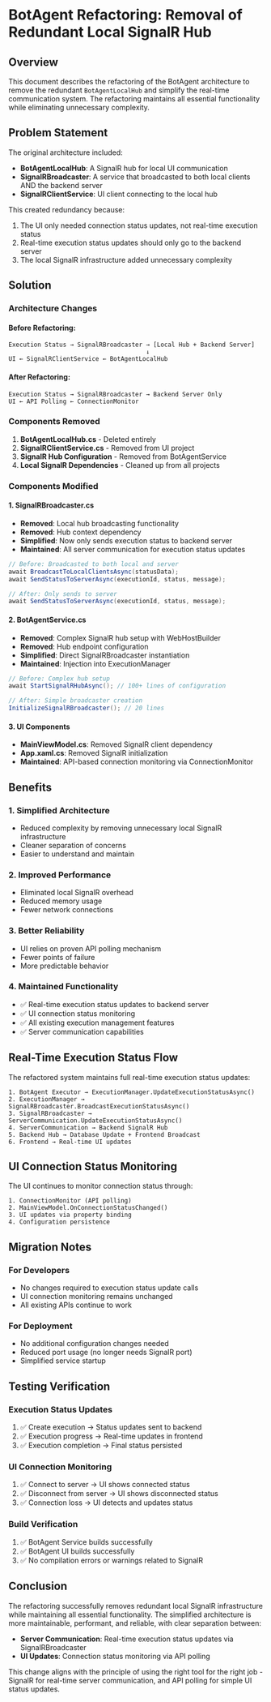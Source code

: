 # BotAgent Refactoring: Removal of Redundant Local SignalR Hub

## Overview

This document describes the refactoring of the BotAgent architecture to remove the redundant `BotAgentLocalHub` and simplify the real-time communication system. The refactoring maintains all essential functionality while eliminating unnecessary complexity.

## Problem Statement

The original architecture included:
- **BotAgentLocalHub**: A SignalR hub for local UI communication
- **SignalRBroadcaster**: A service that broadcasted to both local clients AND the backend server
- **SignalRClientService**: UI client connecting to the local hub

This created redundancy because:
1. The UI only needed connection status updates, not real-time execution status
2. Real-time execution status updates should only go to the backend server
3. The local SignalR infrastructure added unnecessary complexity

## Solution

### Architecture Changes

#### **Before Refactoring**:
```
Execution Status → SignalRBroadcaster → [Local Hub + Backend Server]
                                      ↓
UI ← SignalRClientService ← BotAgentLocalHub
```

#### **After Refactoring**:
```
Execution Status → SignalRBroadcaster → Backend Server Only
UI ← API Polling ← ConnectionMonitor
```

### Components Removed

1. **BotAgentLocalHub.cs** - Deleted entirely
2. **SignalRClientService.cs** - Removed from UI project
3. **SignalR Hub Configuration** - Removed from BotAgentService
4. **Local SignalR Dependencies** - Cleaned up from all projects

### Components Modified

#### **1. SignalRBroadcaster.cs**
- **Removed**: Local hub broadcasting functionality
- **Removed**: Hub context dependency
- **Simplified**: Now only sends execution status to backend server
- **Maintained**: All server communication for execution status updates

```csharp
// Before: Broadcasted to both local and server
await BroadcastToLocalClientsAsync(statusData);
await SendStatusToServerAsync(executionId, status, message);

// After: Only sends to server
await SendStatusToServerAsync(executionId, status, message);
```

#### **2. BotAgentService.cs**
- **Removed**: Complex SignalR hub setup with WebHostBuilder
- **Removed**: Hub endpoint configuration
- **Simplified**: Direct SignalRBroadcaster instantiation
- **Maintained**: Injection into ExecutionManager

```csharp
// Before: Complex hub setup
await StartSignalRHubAsync(); // 100+ lines of configuration

// After: Simple broadcaster creation
InitializeSignalRBroadcaster(); // 20 lines
```

#### **3. UI Components**
- **MainViewModel.cs**: Removed SignalR client dependency
- **App.xaml.cs**: Removed SignalR initialization
- **Maintained**: API-based connection monitoring via ConnectionMonitor

## Benefits

### **1. Simplified Architecture**
- Reduced complexity by removing unnecessary local SignalR infrastructure
- Cleaner separation of concerns
- Easier to understand and maintain

### **2. Improved Performance**
- Eliminated local SignalR overhead
- Reduced memory usage
- Fewer network connections

### **3. Better Reliability**
- UI relies on proven API polling mechanism
- Fewer points of failure
- More predictable behavior

### **4. Maintained Functionality**
- ✅ Real-time execution status updates to backend server
- ✅ UI connection status monitoring
- ✅ All existing execution management features
- ✅ Server communication capabilities

## Real-Time Execution Status Flow

The refactored system maintains full real-time execution status updates:

```
1. BotAgent Executor → ExecutionManager.UpdateExecutionStatusAsync()
2. ExecutionManager → SignalRBroadcaster.BroadcastExecutionStatusAsync()
3. SignalRBroadcaster → ServerCommunication.UpdateExecutionStatusAsync()
4. ServerCommunication → Backend SignalR Hub
5. Backend Hub → Database Update + Frontend Broadcast
6. Frontend → Real-time UI updates
```

## UI Connection Status Monitoring

The UI continues to monitor connection status through:

```
1. ConnectionMonitor (API polling)
2. MainViewModel.OnConnectionStatusChanged()
3. UI updates via property binding
4. Configuration persistence
```

## Migration Notes

### **For Developers**
- No changes required to execution status update calls
- UI connection monitoring remains unchanged
- All existing APIs continue to work

### **For Deployment**
- No additional configuration changes needed
- Reduced port usage (no longer needs SignalR port)
- Simplified service startup

## Testing Verification

### **Execution Status Updates**
1. ✅ Create execution → Status updates sent to backend
2. ✅ Execution progress → Real-time updates in frontend
3. ✅ Execution completion → Final status persisted

### **UI Connection Monitoring**
1. ✅ Connect to server → UI shows connected status
2. ✅ Disconnect from server → UI shows disconnected status
3. ✅ Connection loss → UI detects and updates status

### **Build Verification**
1. ✅ BotAgent Service builds successfully
2. ✅ BotAgent UI builds successfully
3. ✅ No compilation errors or warnings related to SignalR

## Conclusion

The refactoring successfully removes redundant local SignalR infrastructure while maintaining all essential functionality. The simplified architecture is more maintainable, performant, and reliable, with clear separation between:

- **Server Communication**: Real-time execution status updates via SignalRBroadcaster
- **UI Updates**: Connection status monitoring via API polling

This change aligns with the principle of using the right tool for the right job - SignalR for real-time server communication, and API polling for simple UI status updates. 